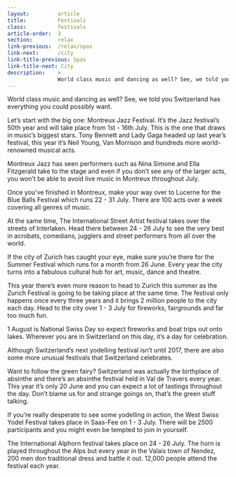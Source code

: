 ```yaml
---
layout:         article
title:          Festivals
class:          festivals
article-order:  3
section:        relax
link-previous:  /relax/spas
link-next:      /city
link-title-previous: Spas
link-title-next: City
description:    >
                World class music and dancing as well? See, we told you Switzerland has everything you could possibly want.
---
```



<p class="row">World class music and dancing as well? See, we told you Switzerland has everything you could possibly want.</p>

<div class="row">
  <div class="bg-image-ratio bg-image-ratio--21-9" style="background-image: url('{{site.baseurl}}/img/content/festival-01.jpg');"></div>
</div>

<div class="row">
  <p>Let’s start with the big one: Montreux Jazz Festival. It’s the Jazz festival’s 50th year and will take place from 1<span class="superscript">st</span> - 16<span class="superscript">th</span> July. This is the one that draws in music’s biggest stars. Tony Bennett and Lady Gaga headed up last year’s festival, this year it’s Neil Young, Van Morrison and hundreds more world-renowned musical acts.</p>
  <p>Montreux Jazz has seen performers such as Nina Simone and Ella Fitzgerald take to the stage and even if you don’t see any of the larger acts, you won’t be able to avoid live music in Montreux throughout July.</p>
  <p>Once you’ve finished in Montreux, make your way over to Lucerne for the Blue Balls Festival which runs 22 - 31 July. There are 100 acts over a week covering all genres of music.</p>
</div>

<div class="row">
  <div class="bg-image-ratio bg-image-ratio--21-9" style="background-image: url('{{site.baseurl}}/img/content/festival-02.jpg');"></div>
</div>
<div class="row">

<p>At the same time, The International Street Artist festival takes over the streets of Interlaken. Head there between 24 - 26 July to see the very best in acrobats, comedians, jugglers and street performers from all over the world.</p>

<p>If the city of Zurich has caught your eye, make sure you’re there for the Summer Festival which runs for a month from 26 June. Every year the city turns into a fabulous cultural hub for art, music, dance and theatre.</p>

<p>This year there’s even more reason to head to Zurich this summer as the Zurich Festival is going to be taking place at the same time. The festival only happens once every three years and it brings 2 million people to the city each day. Head to the city over 1 - 3 July for fireworks, fairgrounds and far too much fun.</p>

<p>1 August is National Swiss Day so expect fireworks and boat trips out onto lakes. Wherever you are in Switzerland on this day, it’s a day for celebration.</p>

<p>Although Switzerland’s next yodelling festival isn’t until 2017, there are also some more unusual festivals that Switzerland celebrates.</p>

<div class="row"></div>
<div class="row">
  <div class="bg-image-ratio bg-image-ratio--21-9" style="background-image: url('{{site.baseurl}}/img/content/alphorn.jpg');"></div>
</div>
<div class="row"></div>

<p>Want to follow the green fairy? Switzerland was actually the birthplace of absinthe and there’s an absinthe festival held in Val de Travers every year. This year it’s only 20 June and you can expect a lot of tastings throughout the day. Don’t blame us for and strange goings on, that’s the green stuff talking.</p>

<p>If you’re really desperate to see some yodelling in action, the West Swiss Yodel Festival takes place in Saas-Fee on 1 - 3 July. There will be 2500 participants and you might even be tempted to join in yourself.</p>

<p>The International Alphorn festival takes place on 24 - 26 July. The horn is played throughout the Alps but every year in the Valais town of Nendez, 200 men don traditional dress and battle it out. 12,000 people attend the festival each year.</p>

</div>